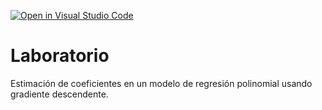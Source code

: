 [![Open in Visual Studio Code](https://classroom.github.com/assets/open-in-vscode-718a45dd9cf7e7f842a935f5ebbe5719a5e09af4491e668f4dbf3b35d5cca122.svg)](https://classroom.github.com/online_ide?assignment_repo_id=12598347&assignment_repo_type=AssignmentRepo)
# Laboratorio

Estimación de coeficientes en un modelo de regresión polinomial usando gradiente descendente.
